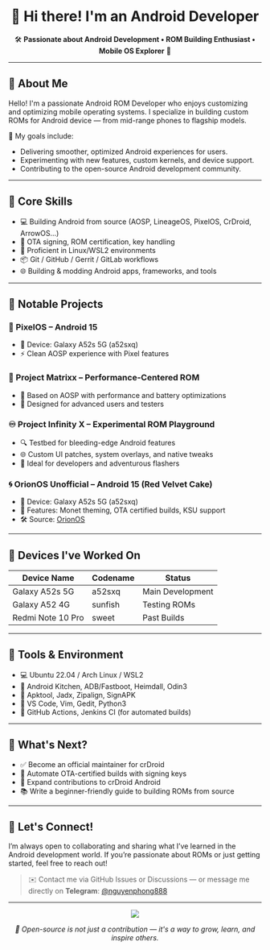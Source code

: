 <h1 align="center">👋 Hi there! I'm an Android Developer</h1>

<p align="center">
  🛠️ <strong>Passionate about Android Development • ROM Building Enthusiast • Mobile OS Explorer</strong> 📱
</p>

---

## 📖 About Me

Hello! I'm a passionate Android ROM Developer who enjoys customizing and optimizing mobile operating systems. I specialize in building custom ROMs for Android device — from mid-range phones to flagship models.

🔧 My goals include:
- Delivering smoother, optimized Android experiences for users.
- Experimenting with new features, custom kernels, and device support.
- Contributing to the open-source Android development community.

---

## 🧠 Core Skills

- 💻 Building Android from source (AOSP, LineageOS, PixelOS, CrDroid, ArrowOS...)
- 🧩 OTA signing, ROM certification, key handling
- 🐧 Proficient in Linux/WSL2 environments
- 📦 Git / GitHub / Gerrit / GitLab workflows
- 🌐 Building & modding Android apps, frameworks, and tools

---

## 🚀 Notable Projects

### 🌈 PixelOS – Android 15
- 📱 Device: Galaxy A52s 5G (a52sxq)
- ⚡ Clean AOSP experience with Pixel features

### 🧪 Project Matrixx – Performance-Centered ROM
- 🧬 Based on AOSP with performance and battery optimizations
- 📱 Designed for advanced users and testers

### ♾️ Project Infinity X – Experimental ROM Playground
- 🔍 Testbed for bleeding-edge Android features
- 🌐 Custom UI patches, system overlays, and native tweaks
- 🚀 Ideal for developers and adventurous flashers

### 🌀 OrionOS Unofficial – Android 15 (Red Velvet Cake)
- 📱 Device: Galaxy A52s 5G (a52sxq)
- 🌟 Features: Monet theming, OTA certified builds, KSU support
- 🛠️ Source: [OrionOS](https://github.com/Orion-Project)

---

## 📱 Devices I've Worked On

| Device Name       | Codename | Status           |
|-------------------|----------|------------------|
| Galaxy A52s 5G    | a52sxq   | Main Development |
| Galaxy A52 4G     | sunfish  | Testing ROMs     |
| Redmi Note 10 Pro | sweet    | Past Builds      |

---

## 🧰 Tools & Environment

- 💻 Ubuntu 22.04 / Arch Linux / WSL2
- 🔧 Android Kitchen, ADB/Fastboot, Heimdall, Odin3
- 🧠 Apktool, Jadx, Zipalign, SignAPK
- 📘 VS Code, Vim, Gedit, Python3
- 🚀 GitHub Actions, Jenkins CI (for automated builds)

---

## 🎯 What's Next?

- ✅ Become an official maintainer for crDroid
- 🔄 Automate OTA-certified builds with signing keys
- 🧬 Expand contributions to crDroid Android
- 📚 Write a beginner-friendly guide to building ROMs from source

---

## 💬 Let's Connect!

I’m always open to collaborating and sharing what I’ve learned in the Android development world. If you’re passionate about ROMs or just getting started, feel free to reach out!

> ✉️ Contact me via GitHub Issues or Discussions — or message me directly on **Telegram**: [@nguyenphong888](https://t.me/nguyenphong888)

---

<p align="center">
  <img src="https://github-readme-stats.vercel.app/api?username=your-username&show_icons=true&theme=tokyonight" />
</p>

<p align="center">
  <em>📍 Open-source is not just a contribution — it's a way to grow, learn, and inspire others.</em>
</p>
